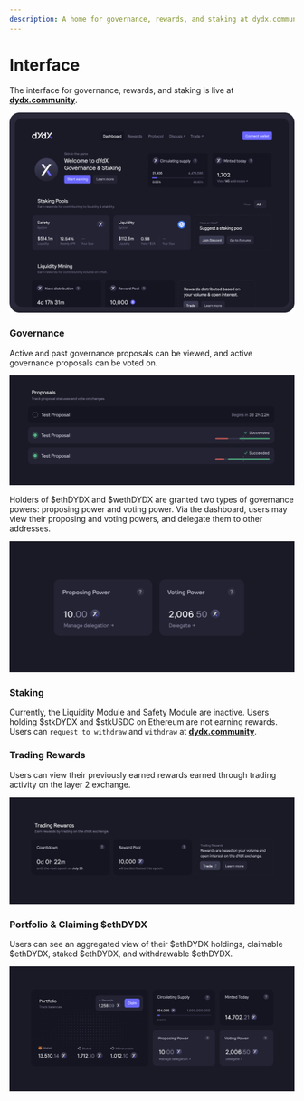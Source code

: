 ```yaml
---
description: A home for governance, rewards, and staking at dydx.community
---
```


# Interface

The interface for governance, rewards, and staking is live at [**dydx.community**](https://dydx.community).

![Earn & claim rewards, or vote on proposals](../.gitbook/assets/4.1-landing-page-interface.png)

### Governance

Active and past governance proposals can be viewed, and active governance proposals can be voted on.

![Track proposal status and vote on changes](../.gitbook/assets/4.2-track-proposals.png)

Holders of $ethDYDX and $wethDYDX are granted two types of governance powers: proposing power and voting power. Via the dashboard, users may view their proposing and voting powers, and delegate them to other addresses.

![Delegate your proposing and voting powers](../.gitbook/assets/4.3-delegate-voting.png)

### Staking

Currently, the Liquidity Module and Safety Module are inactive. Users holding $stkDYDX and $stkUSDC on Ethereum are not earning rewards. Users can `request to withdraw` and `withdraw` at [**dydx.community**](https://dydx.community).

### Trading Rewards

Users can view their previously earned rewards earned through trading activity on the layer 2 exchange.&#x20;

![Trade to receive rewards](../.gitbook/assets/4.5-trade-to-rewards.png)

### Portfolio & Claiming $ethDYDX

Users can see an aggregated view of their $ethDYDX holdings, claimable $ethDYDX, staked $ethDYDX, and withdrawable $ethDYDX.

![Claim your rewards](../.gitbook/assets/4.6-claim-rewards.png)
